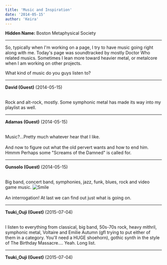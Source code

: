 ```yaml
---
title: 'Music and Inspiration'
date: '2014-05-15'
author: 'Keira'
---
```


<p><strong>Hidden Name: </strong>Boston Metaphysical Society</p><hr><p>So, typically when I'm working on a page, I try to have music going right along with me. Today's page was soundtracked by mostly Doctor Who related musics. Sometimes I lean more toward heavier metal, or metalcore when I am working on other projects.</p><p>What kind of music do you guys listen to?</p>

---
**David (Guest)** (2014-05-15)

<br> Rock and alt-rock, mostly. Some symphonic metal has made its way into my playlist as well.<br>

---
**Adamas (Guest)** (2014-05-15)

<br> Music?...Pretty much whatever hear that I like.<br><br>And now to figure out what the old pervert wants and how to end him. Hmmm Perhaps some "Screams of the Damned" is called for.<br>

---
**Gunsolo (Guest)** (2014-05-15)

<br> Big band, concert band, symphonies, jazz, funk, blues, rock and video game music. <img src="/smilies/smile.gif" alt="Smile" border="0"><br><br>An interrogation! At last we can find out just what is going on.<br>

---
**Tsuki_Ouji (Guest)** (2015-07-04)

<br> I listen to everything from classical, big band, 50s-70s rock, heavy mithril, symphonic metal, Voltaire and Emilie Autumn (gfl trying to put either of them in a category. You'll need a HUGE shoehorn), gothic synth in the style of The Birthday Massacre.... Yeah. Long list.<br>

---
**Tsuki_Ouji (Guest)** (2015-07-04)

<br>

